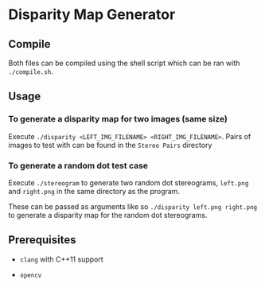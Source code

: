 # Disparity Map Generator

## Compile
Both files can be compiled using the shell script which can be ran with `./compile.sh`.

## Usage

### To generate a disparity map for two images (same size)
Execute `./disparity <LEFT_IMG_FILENAME> <RIGHT_IMG_FILENAME>`.
Pairs of images to test with can be found in the `Stereo Pairs` directory

### To generate a random dot test case
Execute `./stereogram` to generate two random dot stereograms, `left.png` and `right.png` in the same directory as the program.

These can be passed as arguments like so `./disparity left.png right.png` to generate a disparity map for the random dot stereograms.

## Prerequisites

* `clang` with C++11 support

* `opencv`
